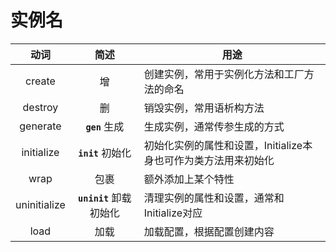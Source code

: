 # 实例名

|      动词      |         简述         | 用途                                   |
| :----------: | :----------------: | ------------------------------------ |
|    create    |          增         | 创建实例，常用于实例化方法和工厂方法的命名                |
|    destroy   |          删         | 销毁实例，常用语析构方法                         |
|   generate   |    **`gen`** 生成    | 生成实例，通常传参生成的方式                       |
|  initialize  |   **`init`** 初始化   | 初始化实例的属性和设置，Initialize本身也可作为类方法用来初始化 |
|     wrap     |         包裹         | 额外添加上某个特性                            |
| uninitialize | **`uninit`** 卸载初始化 | 清理实例的属性和设置，通常和Initialize对应           |
|     load     |         加载         | 加载配置，根据配置创建内容                        |
